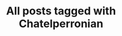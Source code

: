 ---
layout: tag
title: "All posts tagged with Chatelperronian"
permalink: /weblog/tags/chatelperronian/
taxonomy: Chatelperronian
---